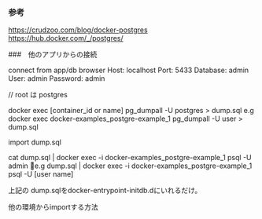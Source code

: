 ### 参考

https://crudzoo.com/blog/docker-postgres
https://hub.docker.com/_/postgres/

###　他のアプリからの接続

connect from app/db browser
Host: localhost
Port: 5433
Database: admin
User: admin
Password: admin

// root は postgres

docker exec [container_id or name] pg_dumpall -U postgres > dump.sql
e.g docker exec docker-examples_postgre-example_1 pg_dumpall -U user > dump.sql

import dump.sql

cat dump.sql | docker exec -i docker-examples_postgre-example_1 psql -U admin
e.g dump.sql | docker exec -i docker-examples_postgre-example_1 psql -U [user name]


上記の dump.sqlをdocker-entrypoint-initdb.dにいれるだけ。

他の環境からimportする方法

